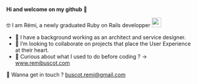 **Hi and welcome on my github** 👋   


🤓 I am Rémi, a newly graduated Ruby on Rails developper <img src="https://raw.githubusercontent.com/lewagon/fullstack-images/master/uikit/logo.png" width="25" height="25">

- 💬 I have a background working as an architect and service designer.  
- 👯 I’m looking to collaborate on projects that place the User Experience at their heart.  
- 🌱 Curious about what I used to do before coding ? -> www.remibuscot.com

📩 Wanna get in touch ? buscot.remi@gmail.com

